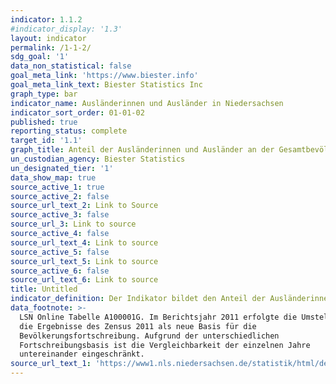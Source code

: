 ```yaml
---
indicator: 1.1.2
#indicator_display: '1.3'
layout: indicator
permalink: /1-1-2/
sdg_goal: '1'
data_non_statistical: false
goal_meta_link: 'https://www.biester.info'
goal_meta_link_text: Biester Statistics Inc
graph_type: bar
indicator_name: Ausländerinnen und Ausländer in Niedersachsen
indicator_sort_order: 01-01-02
published: true
reporting_status: complete
target_id: '1.1'
graph_title: Anteil der Ausländerinnen und Ausländer an der Gesamtbevölkerung
un_custodian_agency: Biester Statistics
un_designated_tier: '1'
data_show_map: true
source_active_1: true
source_active_2: false
source_url_text_2: Link to Source
source_active_3: false
source_url_3: Link to source
source_active_4: false
source_url_text_4: Link to source
source_active_5: false
source_url_text_5: Link to source
source_active_6: false
source_url_text_6: Link to source
title: Untitled
indicator_definition: Der Indikator bildet den Anteil der Ausländerinnen und Ausländer an der Gesamtbevölkerung in Niedersachsen ab
data_footnote: >-
  LSN Online Tabelle A100001G. Im Berichtsjahr 2011 erfolgte die Umstellung auf
  die Ergebnisse des Zensus 2011 als neue Basis für die
  Bevölkerungsfortschreibung. Aufgrund der unterschiedlichen
  Fortschreibungsbasis ist die Vergleichbarkeit der einzelnen Jahre
  untereinander eingeschränkt.
source_url_text_1: 'https://www1.nls.niedersachsen.de/statistik/html/default.asp'
---
```

